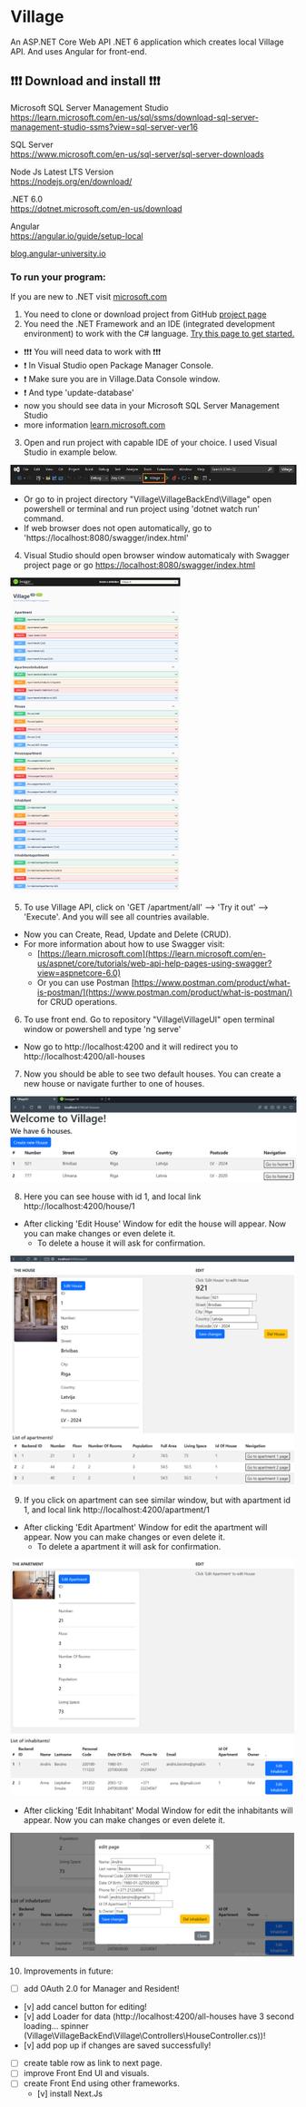 # Village
An ASP.NET Core Web API .NET 6 application which creates local Village API. And uses Angular for front-end.
## :exclamation::exclamation::exclamation: Download and install :exclamation::exclamation::exclamation:

Microsoft SQL Server Management Studio <br>
https://learn.microsoft.com/en-us/sql/ssms/download-sql-server-management-studio-ssms?view=sql-server-ver16

SQL Server <br>
https://www.microsoft.com/en-us/sql-server/sql-server-downloads

Node Js Latest LTS Version<br>
https://nodejs.org/en/download/

.NET 6.0 <br>
https://dotnet.microsoft.com/en-us/download

Angular <br>
https://angular.io/guide/setup-local <br>

[blog.angular-university.io](https://blog.angular-university.io/getting-started-with-angular-setup-a-development-environment-with-yarn-the-angular-cli-setup-an-ide/)

### To run your program:

If you are new to .NET visit [microsoft.com](https://dotnet.microsoft.com/en-us/learn)

1. You need to clone or download project from GitHub [project page](https://github.com/kristaps-m/dot-net-restcountries-api)
2. You need the .NET Framework and an IDE (integrated development environment) to work with the C# language. [Try this page to get started.](https://www.simplilearn.com/c-sharp-programming-for-beginners-article)

  - :exclamation::exclamation::exclamation: You will need data to work with :exclamation::exclamation::exclamation:
  - :exclamation: In Visual Studio open Package Manager Console.
  - :exclamation: Make sure you are in Village.Data Console window.
  - :exclamation: And type 'update-database'
  - now you should see data in your Microsoft SQL Server Management Studio
  - more information [learn.microsoft.com](https://learn.microsoft.com/en-us/ef/core/cli/powershell)

3. Open and run project with capable IDE of your choice. I used Visual Studio in example below.

<img src="pictures/run.png">

  - Or go to in project directory "Village\VillageBackEnd\Village" open powershell or terminal and run project using 'dotnet watch run' command.
  - If web browser does not open automatically, go to 'https://localhost:8080/swagger/index.html'

4. Visual Studio should open browser window automaticaly with Swagger project page or go 
[https://localhost:8080/swagger/index.html](https://localhost:8080/swagger/index.html)

<img src="pictures/swagger_page.png" width="300">

5. To use Village API, click on 'GET /apartment/all' --> 'Try it out' --> 'Execute'. And you will see all countries available.

  - Now you can Create, Read, Update and Delete (CRUD).
  - For more information about how to use Swagger visit:
    - [https://learn.microsoft.com](https://learn.microsoft.com/en-us/aspnet/core/tutorials/web-api-help-pages-using-swagger?view=aspnetcore-6.0)
    - Or you can use Postman [https://www.postman.com/product/what-is-postman/](https://www.postman.com/product/what-is-postman/) for CRUD operations.

6. To use front end. Go to repository "Village\VillageUI" open terminal window or powershell and type 'ng serve'

  - Now go to http://localhost:4200 and it will redirect you to http://localhost:4200/all-houses

7. Now you should be able to see two default houses. You can create a new house or navigate further to one of houses.

<img src="pictures/fe_all-houses.png"> 

8. Here you can see house with id 1, and local link http://localhost:4200/house/1
  
  - After clicking 'Edit House' Window for edit the house will appear. Now you can make changes or even delete it.
    - To delete a house it will ask for confirmation. 

<img src="pictures/fe_house-id.png" width="500">

9. If you click on apartment can see similar window, but with apartment id 1, and local link http://localhost:4200/apartment/1
  
  - After clicking 'Edit Apartment' Window for edit the apartment will appear. Now you can make changes or even delete it.
    - To delete a apartment it will ask for confirmation. 

<img src="pictures/fe_apartment-id.png" width="500">

  - After clicking 'Edit Inhabitant' Modal Window for edit the inhabitants will appear. Now you can make changes or even delete it.

<img src="pictures/fe_edit-inhabitant.png" width="500">

10. Improvements in future:

- [ ] add OAuth 2.0 for Manager and Resident!
- [v] add cancel button for editing!
- [v] add Loader for data (http://localhost:4200/all-houses have 3 second loading... spinner (Village\VillageBackEnd\Village\Controllers\HouseController.cs))!
- [v] add pop up if changes are saved successfully!
- [ ] create table row as link to next page.
- [ ] improve Front End UI and visuals.
- [ ] create Front End using other frameworks.
	- [v] install Next.Js 
